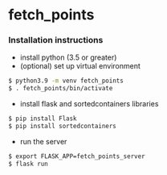 # fetch_points

### Installation instructions
* install python (3.5 or greater)
* (optional) set up virtual environment
```bash
$ python3.9 -m venv fetch_points
$ . fetch_points/bin/activate
```
* install flask and sortedcontainers libraries
```bash
$ pip install Flask
$ pip install sortedcontainers
```
* run the server
```bash
$ export FLASK_APP=fetch_points_server
$ flask run
```